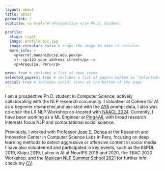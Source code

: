 ```yaml
---
layout: about
title: about
permalink: /
subtitle: <a href='#'>Prospective </a> Ph.D. Student.

profile:
  align: right
  image: profile_pic.jpg
  image_circular: false # crops the image to make it circular
  more_info: >
    <p>errol.mamani@ucsp.edu.pe</p>
    <!--<p>123 your address street</p>-->
    <p>Arequipa, Peru</p>

news: true # includes a list of news items
selected_papers: true # includes a list of papers marked as "selected={true}"
social: true # includes social icons at the bottom of the page
---
```


I am a prospective Ph.D. student in Computer Science, actively collaborating with the NLP research community. I volunteer at Cohere for AI as a beginner researcher,and assisted  with the [AYA](https://cohere.com/research) prompt data, I also was co-chair the LX NLP Workshop co-located with [NAACL 2024](https://www.latinxinai.org/events/latinx-in-nlp-at-naacl-2024). Currently, I have been working as a ML Engineer at [Ping4All](https://www.ping4all.lu/), with broad research interests focus NLP and computational social science.

Previously, I worked with Professor [Jose E. Ochoa](https://sites.google.com/site/joseochoaluna) at the Research and Innovation Center in Computer Science Labs in Peru, focusing on deep learning methods to detect aggressive or offensive content in social media. I have also volunteered and participated in key events, such as the IISPDL 2019, Khipu 2019, Latinx in AI at NeurIPS 2019 and 2020, the TRAC 2020 Workshop, and the [Mexican NLP Summer School 2021](https://ampln.github.io/escuelaverano2021/) for further info check my [CV](https://wild10.github.io/cv/).
